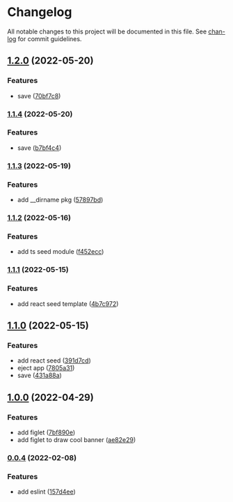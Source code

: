 # Changelog

All notable changes to this project will be documented in this file. See [chan-log](https://github.com/conventional-changelog/chan-log) for commit guidelines.

## [1.2.0](https://github.com/YanPanMichael/astart-cli/compare/v1.1.4...v1.2.0) (2022-05-20)


### Features

* save ([70bf7c8](https://github.com/YanPanMichael/astart-cli/commit/70bf7c8404bea38b7e5140d643f5863706433144))

### [1.1.4](https://github.com/YanPanMichael/astart-cli/compare/v1.1.3...v1.1.4) (2022-05-20)


### Features

* save ([b7bf4c4](https://github.com/YanPanMichael/astart-cli/commit/b7bf4c464396eb20075ffe9531f5644e6cec5513))

### [1.1.3](https://github.com/YanPanMichael/astart-cli/compare/v1.1.2...v1.1.3) (2022-05-19)


### Features

* add __dirname pkg ([57897bd](https://github.com/YanPanMichael/astart-cli/commit/57897bd25f8699b6c48d0f19f19a21678cf3be0b))

### [1.1.2](https://github.com/YanPanMichael/astart-cli/compare/v1.1.1...v1.1.2) (2022-05-16)


### Features

* add ts seed module ([f452ecc](https://github.com/YanPanMichael/astart-cli/commit/f452ecc7ac5a74fdaeb76d6834987d46f844fc06))

### [1.1.1](https://github.com/YanPanMichael/astart-cli/compare/v1.1.0...v1.1.1) (2022-05-15)


### Features

* add react seed template ([4b7c972](https://github.com/YanPanMichael/astart-cli/commit/4b7c972cb2a34b2983c70f9bd3393847a1fc421a))

## [1.1.0](https://github.com/YanPanMichael/astart-cli/compare/v1.0.0...v1.1.0) (2022-05-15)


### Features

* add react seed ([391d7cd](https://github.com/YanPanMichael/astart-cli/commit/391d7cdc90922dac8cff6c541af4983f7d44bfc2))
* eject app ([7805a31](https://github.com/YanPanMichael/astart-cli/commit/7805a3186f2de3af02835ce6338d707749bb367f))
* save ([431a88a](https://github.com/YanPanMichael/astart-cli/commit/431a88a3fe67c01cc4a759dee37b1d7e54190715))

## [1.0.0](https://github.com/YanPanMichael/astart-cli/compare/v0.0.4...v1.0.0) (2022-04-29)


### Features

* add figlet ([7bf890e](https://github.com/YanPanMichael/astart-cli/commit/7bf890e910764669fc9e503efb6612518a726254))
* add figlet to draw cool banner ([ae82e29](https://github.com/YanPanMichael/astart-cli/commit/ae82e296d5f0b8a77d013508f61d16b722d1521e))

### [0.0.4](https://github.com/YanPanMichael/astart-cli/compare/v0.0.2...v0.0.4) (2022-02-08)


### Features

* add eslint ([157d4ee](https://github.com/YanPanMichael/astart-cli/commit/157d4ee941c0e7a9a6d636fd86fe1c3c90df80bb))
